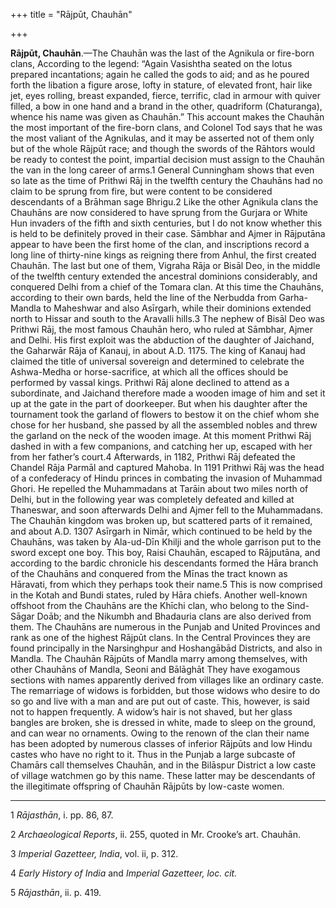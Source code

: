 +++
title = "Rājpūt, Chauhān"

+++

**Rājpūt, Chauhān**.—The Chauhān was the last of the Agnikula or fire-born clans, According to the legend: “Again Vasishtha seated on the lotus prepared incantations; again he called the gods to aid; and as he poured forth the libation a figure arose, lofty in stature, of elevated front, hair like jet, eyes rolling, breast expanded, fierce, terrific, clad in armour with quiver filled, a bow in one hand and a brand in the other, quadriform \(Chaturanga\), whence his name was given as Chauhān.” This account makes the Chauhān the most important of the fire-born clans, and Colonel Tod says that he was the most valiant of the Agnikulas, and it may be asserted not of them only but of the whole Rājpūt race; and though the swords of the Rāhtors would be ready to contest the point, impartial decision must assign to the Chauhān the van in the long career of arms.1 General Cunningham shows that even so late as the time of Prithwi Rāj in the twelfth century the Chauhāns had no claim to be sprung from fire, but were content to be considered descendants of a Brāhman sage Bhrigu.2 Like the other Agnikula clans the Chauhāns are now considered to have sprung from the Gurjara or White Hun invaders of the fifth and sixth centuries, but I do not know whether this is held to be definitely proved in their case. Sāmbhar and Ajmer in Rājputāna appear to have been the first home of the clan, and inscriptions record a long line of thirty-nine kings as reigning there from Anhul, the first created Chauhān. The last but one of them, Vigraha Rāja or Bisāl Deo, in the middle of the twelfth century extended the ancestral dominions considerably, and conquered Delhi from a chief of the Tomara clan. At this time the Chauhāns, according to their own bards, held the line of the Nerbudda from Garha-Mandla to Maheshwar and also Asīrgarh, while their dominions extended north to Hissar and south to the Aravalli hills.3 The nephew of Bisāl Deo was Prithwi Rāj, the most famous Chauhān hero, who ruled at Sāmbhar, Ajmer and Delhi. His first exploit was the abduction of the daughter of Jaichand, the Gaharwār Rāja of Kanauj, in about A.D. 1175. The king of Kanauj had claimed the title of universal sovereign and determined to celebrate the Ashwa-Medha or horse-sacrifice, at which all the offices should be performed by vassal kings. Prithwi Rāj alone declined to attend as a subordinate, and Jaichand therefore made a wooden image of him and set it up at the gate in the part of doorkeeper. But when his daughter after the tournament took the garland of flowers to bestow it on the chief whom she chose for her husband, she passed by all the assembled nobles and threw the garland on the neck of the wooden image. At this moment Prithwi Rāj dashed in with a few companions, and catching her up, escaped with her from her father’s court.4 Afterwards, in 1182, Prithwi Rāj defeated the Chandel Rāja Parmāl and captured Mahoba. In 1191 Prithwi Rāj was the head of a confederacy of Hindu princes in combating the invasion of Muhammad Ghori. He repelled the Muhammadans at Tarāin about two miles north of Delhi, but in the following year was completely defeated and killed at Thaneswar, and soon afterwards Delhi and Ajmer fell to the Muhammadans. The Chauhān kingdom was broken up, but scattered parts of it remained, and about A.D. 1307 Asīrgarh in Nimār, which continued to be held by the Chauhāns, was taken by Ala-ud-Dīn Khilji and the whole garrison put to the sword except one boy. This boy, Raisi Chauhān, escaped to Rājputāna, and according to the bardic chronicle his descendants formed the Hāra branch of the Chauhāns and conquered from the Mīnas the tract known as Hāravati, from which they perhaps took their name.5 This is now comprised in the Kotah and Bundi states, ruled by Hāra chiefs. Another well-known offshoot from the Chauhāns are the Khīchi clan, who belong to the Sind-Sāgar Doāb; and the Nikumbh and Bhadauria clans are also derived from them. The Chauhāns are numerous in the Punjab and United Provinces and rank as one of the highest Rājpūt clans. In the Central Provinces they are found principally in the Narsinghpur and Hoshangābād Districts, and also in Mandla. The Chauhān Rājpūts of Mandla marry among themselves, with other Chauhāns of Mandla, Seoni and Bālāghāt They have exogamous sections with names apparently derived from villages like an ordinary caste. The remarriage of widows is forbidden, but those widows who desire to do so go and live with a man and are put out of caste. This, however, is said not to happen frequently. A widow’s hair is not shaved, but her glass bangles are broken, she is dressed in white, made to sleep on the ground, and can wear no ornaments. Owing to the renown of the clan their name has been adopted by numerous classes of inferior Rājpūts and low Hindu castes who have no right to it. Thus in the Punjab a large subcaste of Chamārs call themselves Chauhān, and in the Bilāspur District a low caste of village watchmen go by this name. These latter may be descendants of the illegitimate offspring of Chauhān Rājpūts by low-caste women. 

___________________

1 *Rājasthān*, i. pp. 86, 87. 

2 *Archaeological Reports*, ii. 255, quoted in Mr. Crooke’s art. Chauhān. 

3 *Imperial Gazetteer, India*, vol. ii, p. 312. 

4 *Early History of India* and *Imperial Gazetteer, loc. cit.*

5 *Rājasthān*, ii. p. 419. 

